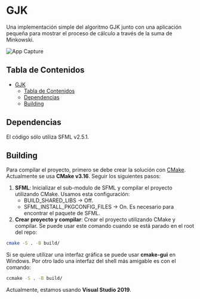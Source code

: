 # GJK

Una implementación simple del algoritmo GJK junto con una aplicación pequeña para mostrar el proceso de cálculo a través de la suma de Minkowski.

![App Capture](https://github.com/erojasfredini/GJK/blob/master/data/screeshot1.PNG)

## Tabla de Contenidos

- [GJK](#gjk)
  - [Tabla de Contenidos](#tabla-de-contenidos)
  - [Dependencias](#dependencias)
  - [Building](#building)

## Dependencias

El código sólo utiliza SFML v2.5.1.

## Building

Para compilar el proyecto, primero se debe crear la solución con [CMake](https://cmake.org/). Actualmente se usa **CMake v3.16**. Seguir los siguientes pasos:

1. **SFML**: Inicializar el sub-modulo de SFML y compilar el proyecto utilizando CMake. Usamos esta configuración:
   * BUILD_SHARED_LIBS -> Off.
   * SFML_INSTALL_PKGCONFIG_FILES -> On. Es necesario para encontrar el paquete de SFML.
2. **Crear proyecto y compilar**: Crear el proyecto utilizando CMake y compilar. Se puede usar este comando cuando se está parado en el root del repo:

```bash
cmake -S . -B build/
```

Si se quiere utilizar una interfaz gráfica se puede usar **cmake-gui** en Windows. Por otro lado una interfaz del shell más amigable es con el comando:

```bash
ccmake -S . -B build/
```

Actualmente, estamos usando **Visual Studio 2019**.
